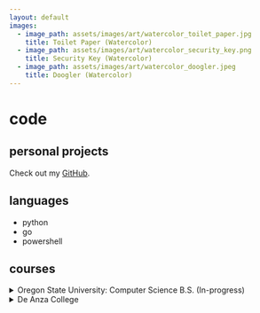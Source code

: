 ```yaml
---
layout: default
images:
  - image_path: assets/images/art/watercolor_toilet_paper.jpg
    title: Toilet Paper (Watercolor)
  - image_path: assets/images/art/watercolor_security_key.png
    title: Security Key (Watercolor)
  - image_path: assets/images/art/watercolor_doogler.jpeg
    title: Doogler (Watercolor)
---
```


# code

## personal projects
Check out my [GitHub](https://github.com/umjennifer/).

## languages
- python
- go
- powershell

## courses
<details>
  <summary>Oregon State University: Computer Science B.S. (In-progress)</summary>
  ✅ CS 161 INTRODUCTION TO COMPUTER SCIENCE I<br>
  ✅ CS 162 INTRODUCTION TO COMPUTER SCIENCE II<br>
  ✅ CS 225 DISCRETE STRUCTURES IN COMPUTER SCIENCE<br>
  ✅ CS 261 DATA STRUCTURES<br>
  ✅ CS 271 COMPUTER ARCHITECTURE AND ASSEMBLY LANGUAGE<br>
  ✅ CS 290 WEB DEVELOPMENT<br>
  ✅ CS 372 INTRODUCTION TO COMPUTER NETWORKS<br>
  ✅ CS 475 INTRODUCTION TO PARALLEL PROGRAMMING<br>
  ✅ CS 325 ANALYSIS OF ALGORITHMS<br>
  ⬜ CS 340 INTRODUCTION TO DATABASES<br>
  ⬜ CS 344 OPERATING SYSTEMS I<br>
  ✅ CS 361 SOFTWARE ENGINEERING I<br>
  ⬜ CS 362 SOFTWARE ENGINEERING II<br>
  ⬜ CS 467 ONLINE CAPSTONE PROJECT<br>
  ⬜ CS 493 CLOUD APPLICATION DEVELOPMENT<br>
</details>
<details>
  <summary>De Anza College</summary>
  ✅ CIS 22A BEGINNING PROGRAMMING METHODOLOGIES IN C++<br>
  ✅ CIS 22B INTERMEDIATE PROGRAMMING METHODOLOGIES IN C++<br>
</details>
<br>

